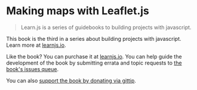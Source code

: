 # Making maps with Leaflet.js
> Learn.js is a series of guidebooks to building projects with javascript.

This book is the third in a series about building projects with javascript. Learn more at [learnjs.io](http://learnjs.io).

Like the book? You can purchase it at [learnjs.io](http://learnjs.io). You can help guide the development of the book by submitting errata and topic requests to [the book's issues queue](https://github.com/learn-js/learnjs-03-leaflet/issues).

You can also [support the book by donating via gittip](https://www.gittip.com/sethvincent).

